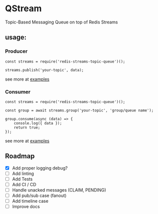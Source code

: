 # QStream
Topic-Based Messaging Queue on top of Redis Streams


## usage:

### Producer

```
const streams = require('redis-streams-topic-queue')();

streams.publish('your-topic', data);
```

see more at [examples](/example/producer.js)

### Consumer

```
const streams = require('redis-streams-topic-queue')();

const group = await streams.group('your-topic', 'group/queue name');

group.consume(async (data) => {
    console.log({ data });
    return true;
});

```

see more at [examples](/example/consumer.js)


## Roadmap

- [x] Add proper logging debug?
- [ ] Add linting
- [ ] Add Tests
- [ ] Add CI / CD
- [ ] Handle unacked messages (CLAIM, PENDING)
- [ ] Add pub/sub case (fanout)
- [ ] Add timeline case
- [ ] Improve docs
